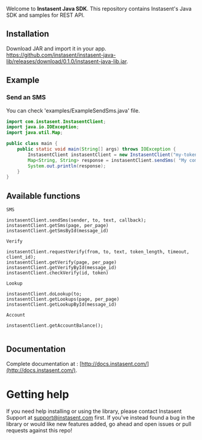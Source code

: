 Welcome to __Instasent Java SDK__. This repository contains Instasent's Java SDK and samples for REST API.

## Installation
Download JAR and import it in your app.
https://github.com/instasent/instasent-java-lib/releases/download/0.1.0/instasent-java-lib.jar.
## Example
### Send an SMS
You can check 'examples/ExampleSendSms.java' file.
```java
import com.instasent.InstasentClient;
import java.io.IOException;
import java.util.Map;

public class main {
    public static void main(String[] args) throws IOException {
        InstasentClient instasentClient = new InstasentClient("my-token", true);
        Map<String, String> response = instasentClient.sendSms( "My company", "+34666666666", "test message");
        System.out.println(response);
    }
}
```
## Available functions
```
SMS

instasentClient.sendSms(sender, to, text, callback);
instasentClient.getSms(page, per_page)
instasentClient.getSmsById(message_id)

Verify

instasentClient.requestVerify(from, to, text, token_length, timeout, client_id);
instasentClient.getVerify(page, per_page)
instasentClient.getVerifyById(message_id)
instasentClient.checkVerify(id, token)

Lookup

instasentClient.doLookup(to;
instasentClient.getLookups(page, per_page)
instasentClient.getLookupById(message_id)

Account

instasentClient.getAccountBalance();


```
## Documentation
Complete documentation at :
[http://docs.instasent.com/](http://docs.instasent.com/).
# Getting help

If you need help installing or using the library, please contact Instasent Support at support@instasent.com first.
If you've instead found a bug in the library or would like new features added, go ahead and open issues or pull requests against this repo!
